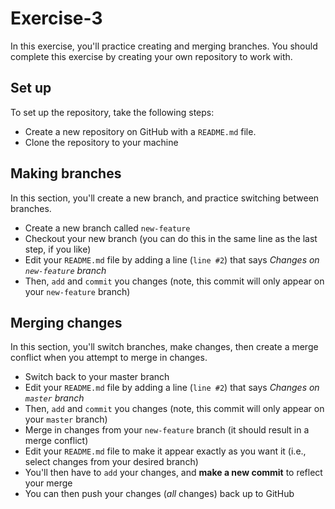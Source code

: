 # Exercise-3
In this exercise, you'll practice creating and merging branches. You should complete this exercise by creating your own repository to work with.

## Set up

To set up the repository, take the following steps:

- Create a new repository on GitHub with a `README.md` file.
- Clone the repository to your machine

## Making branches

In this section, you'll create a new branch, and practice switching between branches.

- Create a new branch called `new-feature`
- Checkout your new branch (you can do this in the same line as the last step, if you like)
- Edit your `README.md` file by adding a line (`line #2`) that says _Changes on `new-feature` branch_
- Then, `add` and `commit` you changes (note, this commit will only appear on your `new-feature` branch)


## Merging changes
In this section, you'll switch branches, make changes, then create a merge conflict when you attempt to merge in changes.

- Switch back to your master branch
- Edit your `README.md` file by adding a line (`line #2`) that says _Changes on `master` branch_
- Then, `add` and `commit` you changes (note, this commit will only appear on your `master` branch)
- Merge in changes from your `new-feature` branch (it should result in a merge conflict)
- Edit your `README.md` file to make it appear exactly as you want it (i.e., select changes from your desired branch)
- You'll then have to `add` your changes, and **make a new commit** to reflect your merge
- You can then push your changes (_all_ changes) back up to GitHub
